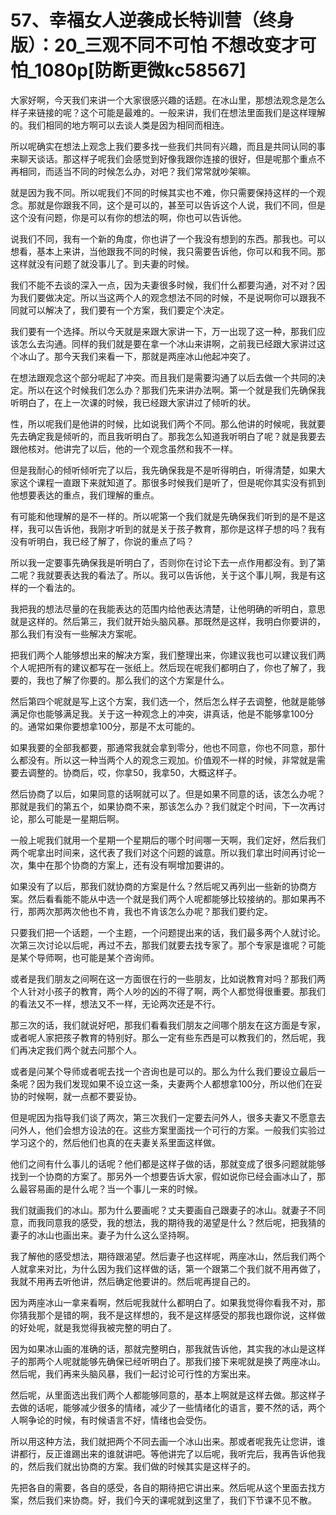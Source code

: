 # 57、幸福女人逆袭成长特训营（终身版）：20_三观不同不可怕 不想改变才可怕_1080p[防断更微kc58567]

大家好啊，今天我们来讲一个大家很感兴趣的话题。在冰山里，那想法观念是怎么样子来链接的呢？这个可能是最难的。一般来讲，我们在想法里面我们是这样理解的。我们相同的地方啊可以去谈人类是因为相同而相连。

所以呢确实在想法上观念上我们要多找一些我们共同有兴趣，而且是共同认同的事来聊天谈话。那这样子呢我们会感觉到好像我跟你连接的很好，但是呢那个重点不再相同，而适当不同的时候怎么办，对吧？我们常常就吵架嘛。

就是因为我不同。所以呢我们不同的时候其实也不难，你只需要保持这样的一个观念。那就是你跟我不同，这个是可以的，甚至可以告诉这个人说，我们不同，但是这个没有问题，你是可以有你的想法的啊，你也可以告诉他。

说我们不同，我有一个新的角度，你也讲了一个我没有想到的东西。那我也。可以想看，基本上来讲，当他跟我不同的时候，我只需要告诉他，你可以和我不同。那这样就没有问题了就没事儿了。到夫妻的时候。

我们不能不去谈的深入一点，因为夫妻很多时候，我们什么都要沟通，对不对？因为我们要做决定。所以当这两个人的观念想法不同的时候，不是说啊你可以跟我不同就可以解决了，我们要有一个方案，我们要定个决定。

我们要有一个选择。所以今天就是来跟大家讲一下，万一出现了这一种，那我们应该怎么去沟通。同样的我们就是要在拿一个冰山来讲啊，之前我已经跟大家讲过这个冰山了。那今天我们来看一下，那就是两座冰山他起冲突了。

在想法跟观念这个部分呢起了冲突。而且我们是需要沟通了以后去做一个共同的决定。所以在这个时候我们怎么办？那我们先来讲办法啊。第一个就是我们先确保我听明白了，在上一次课的时候，我已经跟大家讲过了倾听的状。

性，所以呢我们是他讲的时候，比如说我们两个不同。那么他讲的时候呢，我就要先去确定我是倾听的，而且我听明白了。那我怎么知道我听明白了呢？就是我要去跟他核对。他讲完了以后，他的一个观念虽然和我不一样。

但是我耐心的倾听倾听完了以后，我先确保我是不是听得明白，听得清楚，如果大家这个课程一直跟下来就知道了。那很多时候我们是听了，但是呢你其实没有抓到他想要表达的重点，我们理解的重点。

有可能和他理解的是不一样的。所以呢第一个我们就是先确保我们听到的是不是这样，我可以告诉他，我刚才听到的就是关于孩子教育，那你是这样子想的吗？我有没有听明白，我已经了解了，你说的重点了吗？

所以我一定要事先确保我是听明白了，否则你在讨论下去一点作用都没有。到了第二呢？我就要表达我的看法了。所以。我可以告诉他，关于这个事儿啊，我是有这样的一个看法的。

我把我的想法尽量的在我能表达的范围内给他表达清楚，让他明确的听明白，意思就是这样的。然后第三，我们就开始头脑风暴。那既然是这样，我明白你要讲的，那么我们有没有一些解决方案呢。

把我们两个人能够想出来的解决方案，我们整理出来，你建议我也可以建议我们两个人呢把所有的建议都写在一张纸上。然后现在呢我们都明白了，你也了解了，我要的，我也了解了你要的。那么我们的这个方案是什么。

然后第四个呢就是写上这个方案，我们选一个，然后怎么样子去调整，他就是能够满足你也能够满足我。关于这一种观念上的冲突，讲真话，他是不能够拿100分的。通常如果你要想拿100分，那是不太可能的。

如果我要的全部我都要，那通常我就会拿到零分，他也不同意，你也不同意，那什么都没有。所以这一种当两个人的观念三观加。价值观不一样的时候，非常就是需要去调整的。协商后，哎，你拿50，我拿50，大概这样子。

然后协商了以后，如果同意的话啊就可以了。但是如果不同意的话，该怎么办呢？那就是我们的第五个，如果协商不来，那该怎么办？我们就定个时间，下一次再讨论，那么可能是一星期后啊。

一般上呢我们就用一个星期一个星期后的哪个时间哪一天啊，我们定好，然后我们两个呢拿出时间来，这代表了我们对这个问题的诚意。所以我们拿出时间再讨论一次，集中在那个协商的方案上，还有没有啊增加要讲的。

如果没有了以后，那我们就协商的方案是什么？然后呢又再列出一些新的协商方案。然后看看能不能从中选一个就是我们两个人呢都能够比较接纳的。那如果再不行，那两次那两次他也不肯，我也不肯该怎么办呢？那我们要约定。

只要我们把一个话题，一个主题，一个问题提出来的话，我们最多两个人就讨论。次第三次讨论以后呢，再过不去，那我们就要去找专家了。那个专家是谁呢？可能是某个导师啊，也可能是某个咨询师。

或者是我们朋友之间啊在这一方面很在行的一些朋友，比如说教育对吗？那我们两个人针对小孩子的教育，两个人吵的凶的不得了啊，两个人都觉得很重要。那我们的看法又不一样，想法又不一样，无论两次还是不行。

那三次的话，我们就说好吧，那我们看看我们朋友之间哪个朋友在这方面是专家，或者呢人家把孩子教育的特别好。那么一定有些东西是可以教我们的，然后呢，我们再决定我们两个就去问那个人。

或者是问某个导师或者呢去找一个咨询也是可以的。那么为什么我们要设立最后一条呢？因为我们发现如果不设立这一条，夫妻两个人都想拿100分，所以他们在妥协的时候啊，就一点都不要妥协。

但是呢因为指导我们谈了两次，第三次我们一定要去问外人，很多夫妻又不愿意去问外人，他们会想方设法的在。这些方案里面找一个可行的方案。一般我们实验过学习这个的，然后他们也真的在夫妻关系里面这样做。

他们之间有什么事儿的话呢？他们都是这样子做的话，那就变成了很多问题就能够找到一个协商的方案了。那另外一个想要告诉大家，假如说你已经会画冰山了，那么最容易画的是什么呢？当一个事儿一来的时候。

我们就画我们的冰山。那为什么要画呢？丈夫要画自己跟妻子的冰山。就妻子不同意，而我同意我的感受，我的想法，我的期待我的渴望是什么？然后呢，把我猜的妻子的冰山也画出来。妻子为什么这么坚持啊。

我了解他的感受想法，期待跟渴望。然后妻子也这样呢，两座冰山，然后我们两个人就拿来对比，为什么因为我们这样做的话，第一个跟第二个我们就不用再做了，我就不用再去听他讲，然后确定他要讲的。然后呢再提自己的。

因为两座冰山一拿来看啊，然后呢我就什么都明白了。如果我觉得你看我不对，那你猜我那个是错的啊，我不是这样想的，我不是这样感受的那我也跟你说，这样做的好处呢，就是我觉得我被完整的明白了。

因为如果冰山画的准确的话，那就完整明白，那我就告诉他，其实我的冰山是这样子的那两个人呢就能够先确保已经听明白了。那我们接下来呢就是换了两座冰山。然后呢，我们再来头脑风暴，我们一起讨论可行性的方案出来。

然后呢，从里面选出我们两个人都能够同意的，基本上啊就是这样去做。那这样子去做的话呢，能够减少很多的情绪，减少了一些情绪化的语言，要不然的话，两个人啊争论的时候，有时候语言不好，情绪也会受伤。

所以用这种方法，我们就把两个不同去画一个冰山出来。那或者呢我先让您讲，谁讲都行，反正谁踢出来的谁就讲吧。等他讲完了以后呢，我听完后，我再告诉他我的，然后我们就出协商的方案。我们做的时候其实是这样子的。

先把各自的需要，各自的感受，各自的期待把它讲出来。然后呢从这个里面去找方案，然后我们来协商。好，我们今天的课呢就到这里了，我们下节课不见不散。

